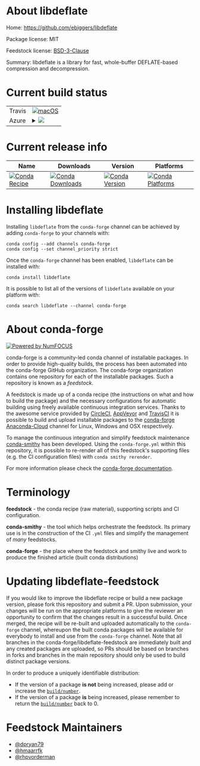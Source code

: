 About libdeflate
================

Home: https://github.com/ebiggers/libdeflate

Package license: MIT

Feedstock license: [BSD-3-Clause](https://github.com/conda-forge/libdeflate-feedstock/blob/master/LICENSE.txt)

Summary: libdeflate is a library for fast, whole-buffer DEFLATE-based compression and decompression.

Current build status
====================


<table><tr>
    <td>Travis</td>
    <td>
      <a href="https://travis-ci.com/conda-forge/libdeflate-feedstock">
        <img alt="macOS" src="https://img.shields.io/travis/com/conda-forge/libdeflate-feedstock/master.svg?label=macOS">
      </a>
    </td>
  </tr>
    
  <tr>
    <td>Azure</td>
    <td>
      <details>
        <summary>
          <a href="https://dev.azure.com/conda-forge/feedstock-builds/_build/latest?definitionId=7560&branchName=master">
            <img src="https://dev.azure.com/conda-forge/feedstock-builds/_apis/build/status/libdeflate-feedstock?branchName=master">
          </a>
        </summary>
        <table>
          <thead><tr><th>Variant</th><th>Status</th></tr></thead>
          <tbody><tr>
              <td>linux_64</td>
              <td>
                <a href="https://dev.azure.com/conda-forge/feedstock-builds/_build/latest?definitionId=7560&branchName=master">
                  <img src="https://dev.azure.com/conda-forge/feedstock-builds/_apis/build/status/libdeflate-feedstock?branchName=master&jobName=linux&configuration=linux_64_" alt="variant">
                </a>
              </td>
            </tr><tr>
              <td>linux_aarch64</td>
              <td>
                <a href="https://dev.azure.com/conda-forge/feedstock-builds/_build/latest?definitionId=7560&branchName=master">
                  <img src="https://dev.azure.com/conda-forge/feedstock-builds/_apis/build/status/libdeflate-feedstock?branchName=master&jobName=linux&configuration=linux_aarch64_" alt="variant">
                </a>
              </td>
            </tr><tr>
              <td>linux_ppc64le</td>
              <td>
                <a href="https://dev.azure.com/conda-forge/feedstock-builds/_build/latest?definitionId=7560&branchName=master">
                  <img src="https://dev.azure.com/conda-forge/feedstock-builds/_apis/build/status/libdeflate-feedstock?branchName=master&jobName=linux&configuration=linux_ppc64le_" alt="variant">
                </a>
              </td>
            </tr><tr>
              <td>osx_64</td>
              <td>
                <a href="https://dev.azure.com/conda-forge/feedstock-builds/_build/latest?definitionId=7560&branchName=master">
                  <img src="https://dev.azure.com/conda-forge/feedstock-builds/_apis/build/status/libdeflate-feedstock?branchName=master&jobName=osx&configuration=osx_64_" alt="variant">
                </a>
              </td>
            </tr><tr>
              <td>osx_arm64</td>
              <td>
                <a href="https://dev.azure.com/conda-forge/feedstock-builds/_build/latest?definitionId=7560&branchName=master">
                  <img src="https://dev.azure.com/conda-forge/feedstock-builds/_apis/build/status/libdeflate-feedstock?branchName=master&jobName=osx&configuration=osx_arm64_" alt="variant">
                </a>
              </td>
            </tr><tr>
              <td>win_64</td>
              <td>
                <a href="https://dev.azure.com/conda-forge/feedstock-builds/_build/latest?definitionId=7560&branchName=master">
                  <img src="https://dev.azure.com/conda-forge/feedstock-builds/_apis/build/status/libdeflate-feedstock?branchName=master&jobName=win&configuration=win_64_" alt="variant">
                </a>
              </td>
            </tr>
          </tbody>
        </table>
      </details>
    </td>
  </tr>
</table>

Current release info
====================

| Name | Downloads | Version | Platforms |
| --- | --- | --- | --- |
| [![Conda Recipe](https://img.shields.io/badge/recipe-libdeflate-green.svg)](https://anaconda.org/conda-forge/libdeflate) | [![Conda Downloads](https://img.shields.io/conda/dn/conda-forge/libdeflate.svg)](https://anaconda.org/conda-forge/libdeflate) | [![Conda Version](https://img.shields.io/conda/vn/conda-forge/libdeflate.svg)](https://anaconda.org/conda-forge/libdeflate) | [![Conda Platforms](https://img.shields.io/conda/pn/conda-forge/libdeflate.svg)](https://anaconda.org/conda-forge/libdeflate) |

Installing libdeflate
=====================

Installing `libdeflate` from the `conda-forge` channel can be achieved by adding `conda-forge` to your channels with:

```
conda config --add channels conda-forge
conda config --set channel_priority strict
```

Once the `conda-forge` channel has been enabled, `libdeflate` can be installed with:

```
conda install libdeflate
```

It is possible to list all of the versions of `libdeflate` available on your platform with:

```
conda search libdeflate --channel conda-forge
```


About conda-forge
=================

[![Powered by
NumFOCUS](https://img.shields.io/badge/powered%20by-NumFOCUS-orange.svg?style=flat&colorA=E1523D&colorB=007D8A)](https://numfocus.org)

conda-forge is a community-led conda channel of installable packages.
In order to provide high-quality builds, the process has been automated into the
conda-forge GitHub organization. The conda-forge organization contains one repository
for each of the installable packages. Such a repository is known as a *feedstock*.

A feedstock is made up of a conda recipe (the instructions on what and how to build
the package) and the necessary configurations for automatic building using freely
available continuous integration services. Thanks to the awesome service provided by
[CircleCI](https://circleci.com/), [AppVeyor](https://www.appveyor.com/)
and [TravisCI](https://travis-ci.com/) it is possible to build and upload installable
packages to the [conda-forge](https://anaconda.org/conda-forge)
[Anaconda-Cloud](https://anaconda.org/) channel for Linux, Windows and OSX respectively.

To manage the continuous integration and simplify feedstock maintenance
[conda-smithy](https://github.com/conda-forge/conda-smithy) has been developed.
Using the ``conda-forge.yml`` within this repository, it is possible to re-render all of
this feedstock's supporting files (e.g. the CI configuration files) with ``conda smithy rerender``.

For more information please check the [conda-forge documentation](https://conda-forge.org/docs/).

Terminology
===========

**feedstock** - the conda recipe (raw material), supporting scripts and CI configuration.

**conda-smithy** - the tool which helps orchestrate the feedstock.
                   Its primary use is in the construction of the CI ``.yml`` files
                   and simplify the management of *many* feedstocks.

**conda-forge** - the place where the feedstock and smithy live and work to
                  produce the finished article (built conda distributions)


Updating libdeflate-feedstock
=============================

If you would like to improve the libdeflate recipe or build a new
package version, please fork this repository and submit a PR. Upon submission,
your changes will be run on the appropriate platforms to give the reviewer an
opportunity to confirm that the changes result in a successful build. Once
merged, the recipe will be re-built and uploaded automatically to the
`conda-forge` channel, whereupon the built conda packages will be available for
everybody to install and use from the `conda-forge` channel.
Note that all branches in the conda-forge/libdeflate-feedstock are
immediately built and any created packages are uploaded, so PRs should be based
on branches in forks and branches in the main repository should only be used to
build distinct package versions.

In order to produce a uniquely identifiable distribution:
 * If the version of a package **is not** being increased, please add or increase
   the [``build/number``](https://docs.conda.io/projects/conda-build/en/latest/resources/define-metadata.html#build-number-and-string).
 * If the version of a package **is** being increased, please remember to return
   the [``build/number``](https://docs.conda.io/projects/conda-build/en/latest/resources/define-metadata.html#build-number-and-string)
   back to 0.

Feedstock Maintainers
=====================

* [@dpryan79](https://github.com/dpryan79/)
* [@hmaarrfk](https://github.com/hmaarrfk/)
* [@rhpvorderman](https://github.com/rhpvorderman/)

